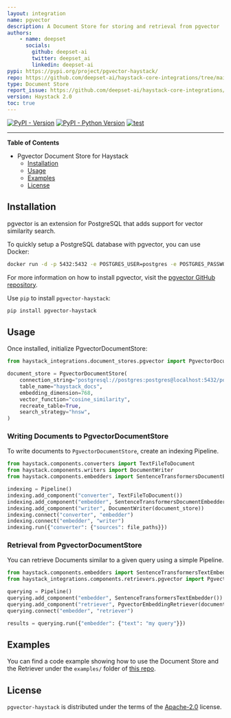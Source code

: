 ```yaml
---
layout: integration
name: pgvector
description: A Document Store for storing and retrieval from pgvector
authors:
    - name: deepset
      socials:
        github: deepset-ai
        twitter: deepset_ai
        linkedin: deepset-ai
pypi: https://pypi.org/project/pgvector-haystack/
repo: https://github.com/deepset-ai/haystack-core-integrations/tree/main/integrations/pgvector
type: Document Store
report_issue: https://github.com/deepset-ai/haystack-core-integrations/issues
version: Haystack 2.0
toc: true
---
```


[![PyPI - Version](https://img.shields.io/pypi/v/pgvector-haystack.svg)](https://pypi.org/project/pgvector-haystack/)
[![PyPI - Python Version](https://img.shields.io/pypi/pyversions/pgvector-haystack.svg)](https://pypi.org/project/pgvector-haystack/)
[![test](https://github.com/deepset-ai/haystack-core-integrations/actions/workflows/pgvector.yml/badge.svg)](https://github.com/deepset-ai/haystack-core-integrations/actions/workflows/pgvector.yml)

-----

**Table of Contents**

- Pgvector Document Store for Haystack
  - [Installation](#installation)
  - [Usage](#usage)
  - [Examples](#examples)
  - [License](#license)

## Installation
pgvector is an extension for PostgreSQL that adds support for vector similarity search.

To quickly setup a PostgreSQL database with pgvector, you can use Docker:
```bash
docker run -d -p 5432:5432 -e POSTGRES_USER=postgres -e POSTGRES_PASSWORD=postgres -e POSTGRES_DB=postgres ankane/pgvector
```

For more information on how to install pgvector, visit the [pgvector GitHub repository](https://github.com/pgvector/pgvector).

Use `pip` to install `pgvector-haystack`:
```bash
pip install pgvector-haystack
```
## Usage
Once installed, initialize PgvectorDocumentStore:

```python
from haystack_integrations.document_stores.pgvector import PgvectorDocumentStore

document_store = PgvectorDocumentStore(
    connection_string="postgresql://postgres:postgres@localhost:5432/postgres",
    table_name="haystack_docs",
    embedding_dimension=768,
    vector_function="cosine_similarity",
    recreate_table=True,
    search_strategy="hnsw",
)
```

### Writing Documents to PgvectorDocumentStore
To write documents to `PgvectorDocumentStore`, create an indexing Pipeline.

```python
from haystack.components.converters import TextFileToDocument
from haystack.components.writers import DocumentWriter
from haystack.components.embedders import SentenceTransformersDocumentEmbedder

indexing = Pipeline()
indexing.add_component("converter", TextFileToDocument())
indexing.add_component("embedder", SentenceTransformersDocumentEmbedder())
indexing.add_component("writer", DocumentWriter(document_store))
indexing.connect("converter", "embedder")
indexing.connect("embedder", "writer")
indexing.run({"converter": {"sources": file_paths}})
```

### Retrieval from PgvectorDocumentStore
You can retrieve Documents similar to a given query using a simple Pipeline.

```python
from haystack.components.embedders import SentenceTransformersTextEmbedder
from haystack_integrations.components.retrievers.pgvector import PgvectorEmbeddingRetriever

querying = Pipeline()
querying.add_component("embedder", SentenceTransformersTextEmbedder())
querying.add_component("retriever", PgvectorEmbeddingRetriever(document_store=document_store, top_k=3))
querying.connect("embedder", "retriever")

results = querying.run({"embedder": {"text": "my query"}})
```

## Examples
You can find a code example showing how to use the Document Store and the Retriever under the `examples/` folder of [this repo](https://github.com/deepset-ai/haystack-core-integrations/tree/main/integrations/pgvector).

## License

`pgvector-haystack` is distributed under the terms of the [Apache-2.0](https://spdx.org/licenses/Apache-2.0.html) license.
